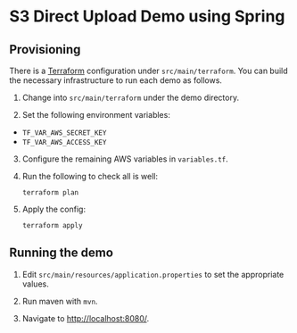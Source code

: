# S3 Direct Upload Demo using Spring

## Provisioning

There is a [Terraform]() configuration under
`src/main/terraform`. You can build the necessary infrastructure to run
each demo as follows.

1. Change into `src/main/terraform` under the demo directory.

2. Set the following environment variables:
  * `TF_VAR_AWS_SECRET_KEY`
  * `TF_VAR_AWS_ACCESS_KEY`

3. Configure the remaining AWS variables in
   `variables.tf`.

4. Run the following to check all is well:

    `terraform plan`

5. Apply the config:

    `terraform apply`

## Running the demo

1. Edit `src/main/resources/application.properties` to set the appropriate
   values.

2. Run maven with `mvn`.

3. Navigate to [http://localhost:8080/](http://localhost:8080/).
